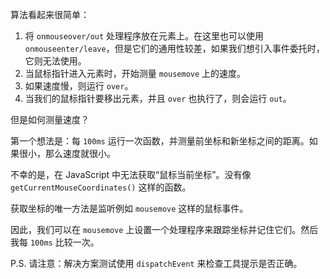 
算法看起来很简单：
1. 将 `onmouseover/out` 处理程序放在元素上。在这里也可以使用 `onmouseenter/leave`，但是它们的通用性较差，如果我们想引入事件委托时，它则无法使用。
2. 当鼠标指针进入元素时，开始测量 `mousemove` 上的速度。
3. 如果速度慢，则运行 `over`。
4. 当我们的鼠标指针要移出元素，并且 `over` 也执行了，则会运行 `out`。

但是如何测量速度？

第一个想法是：每 `100ms` 运行一次函数，并测量前坐标和新坐标之间的距离。如果很小，那么速度就很小。

不幸的是，在 JavaScript 中无法获取“鼠标当前坐标”。没有像 `getCurrentMouseCoordinates()` 这样的函数。

获取坐标的唯一方法是监听例如 `mousemove` 这样的鼠标事件。

因此，我们可以在 `mousemove` 上设置一个处理程序来跟踪坐标并记住它们。然后我每 `100ms` 比较一次。

P.S. 请注意：解决方案测试使用 `dispatchEvent` 来检查工具提示是否正确。
